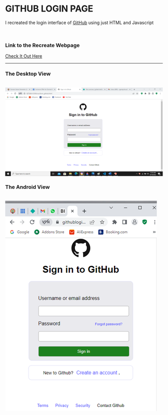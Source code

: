 # GITHUB LOGIN PAGE
<p>I recreated the login interface of <a href="https//github.com">GitHub<a> using just HTML and Javascript</p>
<br>
<h3>Link to the Recreate Webpage</h3>
<a href="https://githubloginpage.netlify.app/">Check It Out Here<a>
<hr>
<h3>The Desktop View</h3>
<br>
<img src="/images/desktop.png">
<br>
<h3>The Android View</h3>
<br>
<img src="/images/android.png">
